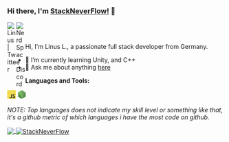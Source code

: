 ### Hi there, I'm [StackNeverFlow!](https://linusl.de) 👋

<a href="https://twitter.com/StackNeverFlow">
  <img align="left" alt="Linus | Twitter" width="21px" src="https://raw.githubusercontent.com/anuraghazra/anuraghazra/master/assets/twitter.svg" />
</a>
<a href="https://discord.gg/UZ8TbQf">
  <img align="left" alt="NerdSpace Discord" width="21px" src="https://raw.githubusercontent.com/anuraghazra/anuraghazra/master/assets/discord-round.svg" />
</a>

<br />
<br />

Hi, I'm Linus L., a passionate full stack developer from Germany.

- 🌱 I’m currently learning Unity, and C++
- 💬 Ask me about anything [here](https://github.com/StackNeverFlow/StackNeverFlow/issues)

**Languages and Tools:**  

<code><img height="20" src="https://raw.githubusercontent.com/github/explore/80688e429a7d4ef2fca1e82350fe8e3517d3494d/topics/javascript/javascript.png"></code>
<code><img height="20" src="https://raw.githubusercontent.com/github/explore/80688e429a7d4ef2fca1e82350fe8e3517d3494d/topics/nodejs/nodejs.png"></code>    

*NOTE: Top languages does not indicate my skill level or something like that, it's a github metric of which languages i have the most code on github.*

<a href="https://github.com/StackNeverFlow/StackNeverFlow">
  <!-- Change the `github-readme-stats.anuraghazra1.vercel.app` to `github-readme-stats.vercel.app`  -->
  <img align="center" src="https://github-readme-stats.anuraghazra1.vercel.app/api/top-langs/?username=StackNeverFlow&theme=radical" />
</a>
<a href="https://github.com/StackNeverFlow/StackNeverFlow">
  <img align="center" src="https://github-readme-stats.anuraghazra1.vercel.app/api?username=StackNeverFlow&show_icons=true&theme=radical&line_height=27" alt="StackNeverFlow" />
</a>
